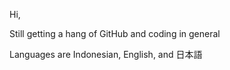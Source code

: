 Hi,

Still getting a hang of GitHub and coding in general

Languages are Indonesian, English, and 日本語

<!---
hugqmoo/hugqmoo is a ✨ special ✨ repository because its `README.md` (this file) appears on your GitHub profile.
You can click the Preview link to take a look at your changes.
--->
